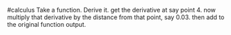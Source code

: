 #calculus 
Take a function. Derive it. get the derivative at say point 4. now multiply that derivative by the distance from that point, say 0.03. then add to the original function output. 

